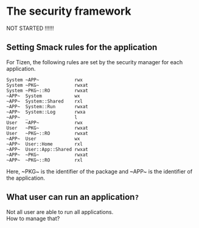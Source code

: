 # The security framework

NOT STARTED !!!!!!

## Setting Smack rules for the application

For Tizen, the following rules are set by the security manager for each application.

    System ~APP~             rwx
    System ~PKG~             rwxat
    System ~PKG~::RO         rwxat
    ~APP~  System            wx
    ~APP~  System::Shared    rxl
    ~APP~  System::Run       rwxat
    ~APP~  System::Log       rwxa
    ~APP~  _                 l
    User   ~APP~             rwx
    User   ~PKG~             rwxat
    User   ~PKG~::RO         rwxat
    ~APP~  User              wx
    ~APP~  User::Home        rxl
    ~APP~  User::App::Shared rwxat
    ~APP~  ~PKG~             rwxat
    ~APP~  ~PKG~::RO         rxl

Here, ~PKG~ is the identifier of the package and ~APP~ is the identifier of the application.

## What user can run an application`?`

Not all user are able to run all applications.  
How to manage that?

[meta-intel]:       https://github.com/01org/meta-intel-iot-security                "A collection of layers providing security technologies"
[widgets]:          http://www.w3.org/TR/widgets                                    "Packaged Web Apps"
[widgets-digsig]:   http://www.w3.org/TR/widgets-digsig                             "XML Digital Signatures for Widgets"
[libxml2]:          http://xmlsoft.org/html/index.html                              "libxml2"
[openssl]:          https://www.openssl.org                                         "OpenSSL"
[xmlsec]:           https://www.aleksey.com/xmlsec                                  "XMLSec"
[json-c]:           https://github.com/json-c/json-c                                "JSON-c"
[d-bus]:            http://www.freedesktop.org/wiki/Software/dbus                   "D-Bus"
[libzip]:           http://www.nih.at/libzip                                        "libzip"
[cmake]:            https://cmake.org                                               "CMake"
[sec-lsm-manager]: https://wiki.tizen.org/wiki/Security/Tizen_3.X_Security_Manager "Sec-lsm-Manager"
[app-manifest]:     http://www.w3.org/TR/appmanifest                                "Web App Manifest"
[tizen-security]:   https://wiki.tizen.org/wiki/Security                            "Tizen security home page"
[tizen-secu-3]:     https://wiki.tizen.org/wiki/Security/Tizen_3.X_Overview         "Tizen 3 security overview"
